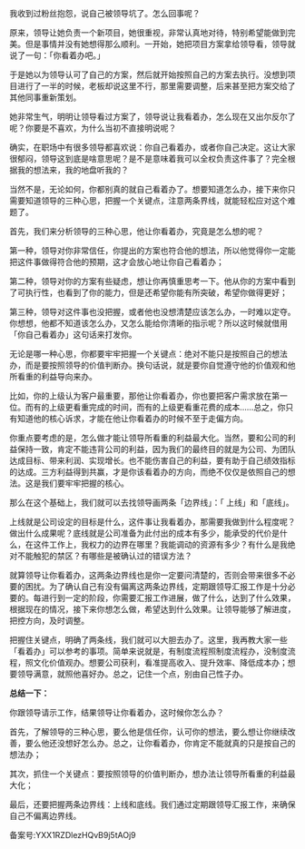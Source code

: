 我收到过粉丝抱怨，说自己被领导坑了。怎么回事呢？

原来，领导让她负责一个新项目，她很重视，非常认真地对待，特别希望能做到完美。但是事情并没有她想得那么顺利。一开始，她把项目方案拿给领导看，领导就说了一句：「你看着办吧。」

于是她以为领导认可了自己的方案，然后就开始按照自己的方案去执行。没想到项目进行了一半的时候，老板却说这里不行，那里需要调整，后来甚至把方案交给了其他同事重新策划。

她非常生气，明明让领导看过方案了，领导说让我看着办，怎么现在又出尔反尔了呢？你要是不喜欢，为什么当初不直接明说呢？

确实，在职场中有很多领导都喜欢说：你自己看着办，或者你自己决定。这让大家很郁闷，领导这到底是啥意思呢？是不是意味着我可以全权负责这件事了？完全根据我的想法来，我的地盘听我的？

当然不是，无论如何，你都别真的就自己看着办了。想要知道怎么办，接下来你只需要知道领导的三种心思，把握一个关键点，注意两条界线，就能轻松应对这个难题了。

首先，我们来分析领导的三种心思，他让你看着办，究竟是怎么想的呢？

第一种，领导对你非常信任，你提出的方案也符合他的想法，所以他觉得你一定能把这件事做得符合他的预期，这才会放心地让你自己看着办；

第二种，领导对你的方案有些疑虑，想让你再慎重思考一下。他从你的方案中看到了可执行性，也看到了你的能力，但是还希望你能有所突破，希望你做得更好；

第三种，领导对这件事也没把握，或者他也没想清楚应该怎么办，一时难以定夺。你想想，他都不知道该怎么办，又怎么能给你清晰的指示呢？所以这时候就借用「你自己看着办」这句话来打发你。

无论是哪一种心思，你都要牢牢把握一个关键点：绝对不能只是按照自己的想法办，而是要按照领导的价值判断办。换句话说，就是要你自觉遵守他的价值观和他所看重的利益导向来办。

比如，你的上级认为客户最重要，那他让你看着办，你也要把客户需求放在第一位。而有的上级更看重完成的时间，而有的上级更看重花费的成本……总之，你只有知道他的核心诉求，才能在他让你看着办的时候不至于走偏方向。

你重点要考虑的是，怎么做才能让领导所看重的利益最大化。当然，要和公司的利益保持一致，肯定不能违背公司的利益，因为我们的最终目的就是为公司、为团队达成目标、带来利润、实现增长。也不能伤害自己的利益，要有助于自己绩效指标的达成。三方利益得到共赢，才是你该看着办的方向，而绝不仅仅是依照自己的想法。这是我们要牢牢把握的核心。

那么在这个基础上，我们就可以去找领导画两条「边界线」：「 上线」和「底线」。

上线就是公司设定的目标是什么，这件事让我看着办，那需要我做到什么程度呢？做出什么成果呢？底线就是公司准备为此付出的成本有多少，能承受的代价是什么，在这件工作上，我权力的边界在哪里？我能调动的资源有多少？有什么是我绝对不能触犯的禁区？有哪些是被确认过的错误方法？

就算领导让你看着办，这两条边界线也是你一定要问清楚的，否则会带来很多不必要的困扰。为了确认自己有没有偏离这两条边界线，定期跟领导汇报工作是十分必要的。每进行到一定的阶段，你需要汇报工作进展，做了什么，达到了什么效果，根据现在的情况，接下来你想怎么做，希望达到什么效果。让领导能够了解进度，把控方向，及时调整。

把握住关键点，明确了两条线，我们就可以大胆去办了。这里，我再教大家一些「看着办」可以参考的事项。简单来说就是，有制度流程照制度流程办，没制度流程，照文化价值观办。想要公司获利，看准提高收入、提升效率、降低成本办；想要领导满意，就照他喜好办。总之，记住一个点，别由自己性子办。

**总结一下：**

你跟领导请示工作，结果领导让你看着办，这时候你怎么办？

首先，了解领导的三种心思，要么他是信任你，认可你的想法，要么想让你继续改善，要么他还没想好怎么办。总之，让你看着办，你肯定不能就真的只是按自己的想法办；

其次，抓住一个关键点：要按照领导的价值判断办，想办法让领导所看重的利益最大化；

最后，还要把握两条边界线：上线和底线。我们通过定期跟领导汇报工作，来确保自己不偏离边界线。

备案号:YXX1RZDlezHQvB9j5tAOj9